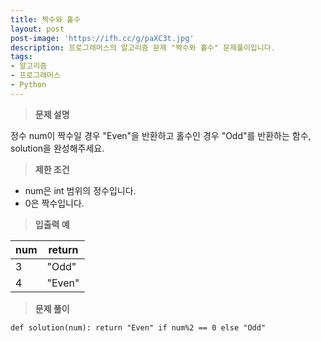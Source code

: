 ```yaml
---
title: 짝수와 홀수
layout: post
post-image: 'https://ifh.cc/g/paXC3t.jpg'
description: 프로그래머스의 알고리즘 문제 "짝수와 홀수" 문제풀이입니다.
tags:
- 알고리즘
- 프로그래머스
- Python
---
```



>**문제 설명**

정수 num이 짝수일 경우 "Even"을 반환하고 홀수인 경우 "Odd"를 반환하는 함수, solution을 완성해주세요.

>**제한 조건**

<ul>
<li>num은 int 범위의 정수입니다.</li>
<li>0은 짝수입니다.</li>
</ul>

>**입출력 예**

| num | return |
|--|--|
| 3 | "Odd" |
| 4 | "Even" |

>**문제 풀이**

	def solution(num): return "Even" if num%2 == 0 else "Odd"



